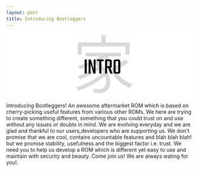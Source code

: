 ```yaml
---
layout: post
title: Introducing Bootleggers
---
```


![Intro](https://raw.githubusercontent.com/BootleggersROM/ExtraStuff/master/threadfiles/01-intro.png)

Introducing Bootleggers! An awesome aftermarket ROM which is based on cherry-picking useful features from various other ROMs. We here are trying to create something different, something that you could trust on and use without any issues or doubts in mind. We are evolving everyday and we are glad and thankful to our users,developers who are supporting us. We don't promise that we are cool, contains uncountable features and blah blah blah! but we promise stability, usefulness and the biggest factor i.e. trust. We need you to help us develop a ROM which is different yet easy to use and maintain with security and beauty. Come join us! We are always wating for you!.
